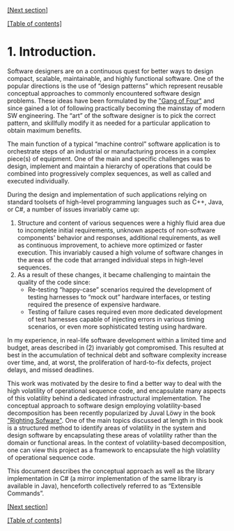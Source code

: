 [[Next section]](Section2.md)       

[[Table of contents]](TableOfContent.md)

# 1. Introduction.

Software designers are on a continuous quest for better ways to design compact, scalable, maintainable, and highly functional software. One of the popular directions is the use of “design patterns” which represent reusable conceptual approaches to commonly encountered software design problems. These ideas have been formulated by the ["Gang of Four"](https://springframework.guru/gang-of-four-design-patterns/) and since gained a lot of following practically becoming the mainstay of modern SW engineering. The “art” of the software designer is to pick the correct pattern, and skillfully modify it as needed for a particular application to obtain maximum benefits.

The main function of a typical “machine control” software application is to orchestrate steps of an industrial or manufacturing process in a complex piece(s) of equipment. One of the main and specific challenges was to design, implement and maintain a hierarchy of operations that could be combined into progressively complex sequences, as well as called and executed individually. 

During the design and implementation of such applications relying on standard toolsets of high-level programming languages such as C++, Java, or C#, a number of issues invariably came up:
1. Structure and content of various sequences were a highly fluid area due to incomplete initial requirements, unknown aspects of non-software components' behavior and responses, additional requirements, as well as continuous improvement, to achieve more optimized or faster execution. This invariably caused a high volume of software changes in the areas of the code that arranged individual steps in high-level sequences.
2. As a result of these changes, it became challenging to maintain the quality of the code since:
   - Re-testing “happy-case” scenarios required the development of testing harnesses to “mock out” hardware interfaces, or testing required the presence of expensive hardware.
   - Testing of failure cases required even more dedicated development of test harnesses capable of injecting errors in various timing scenarios, or even more sophisticated testing using hardware.
      
In my experience, in real-life software development within a limited time and budget, areas described in (2) invariably got compromised. This resulted at best in the accumulation of technical debt and software complexity increase over time, and, at worst, the proliferation of hard-to-fix defects, project delays, and missed deadlines.

This work was motivated by the desire to find a better way to deal with the high volatility of operational sequence code, and encapsulate many aspects of this volatility behind a dedicated infrastructural implementation. The conceptual approach to software design employing volatility-based decomposition has been recently popularized by Juval Löwy in the book ["Righting Sofware"](https://www.idesign.net/Books/Righting-Software). One of the main topics discussed at length in this book is a structured method to identify areas of volatility in the system and design software by encapsulating these areas of volatility rather than the domain or functional areas. In the context of volatility-based decomposition, one can view this project as a framework to encapsulate the high volatility of operational sequence code.

This document describes the conceptual approach as well as the library implementation in C# (a mirror implementation of the same library is available in Java), henceforth collectively referred to as “Extensible Commands”.

[[Next section]](Section2.md)       

[[Table of contents]](TableOfContent.md)

